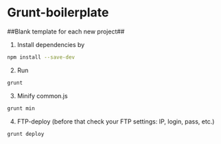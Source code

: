 Grunt-boilerplate
=================

##Blank template for each new project##

1. Install dependencies by
```bash
npm install --save-dev
```

2. Run
```bash
grunt
```

3. Minify common.js
```bash
grunt min
```

4. FTP-deploy (before that check your FTP settings: IP, login, pass, etc.)
```bash
grunt deploy
```
